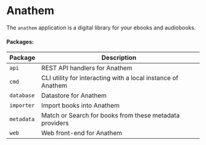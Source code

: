# Anathem

The `anathem` application is a digital library for your ebooks and audiobooks.

#### Packages:

Package | Description
--- | ---
`api` | REST API handlers for Anathem
`cmd` | CLI utility for interacting with a local instance of Anathem
`database` | Datastore for Anathem
`importer` | Import books into Anathem
`metadata` | Match or Search for books from these metadata providers
`web` | Web front-end for Anathem
